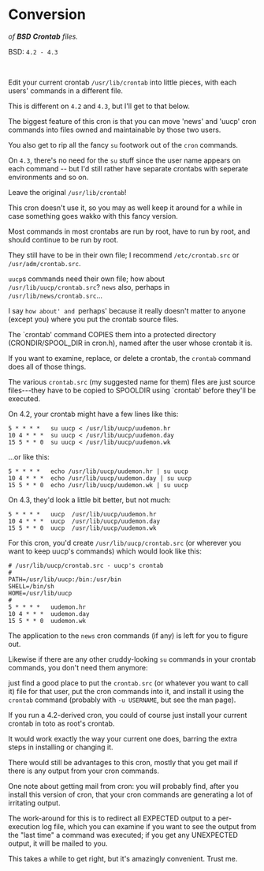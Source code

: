 
# Conversion

*of **BSD** **Crontab** files.*

BSD: `4.2 - 4.3`

<br>

Edit your current crontab `/usr/lib/crontab` into little pieces, with each
users' commands in a different file.

This is different on `4.2` and `4.3`, but I'll get to that below.

The biggest feature of this cron is that you can move 'news' and 'uucp' cron commands into files owned and maintainable by those two users.

You also get to rip all the fancy `su` footwork out of the `cron` commands.

On `4.3`, there's no need for the `su` stuff since the user name appears on each command -- but I'd still rather have separate crontabs with seperate environments and so on.

Leave the original `/usr/lib/crontab`!

This cron doesn't use it, so you may as well keep it around for a while in case something goes wakko with this fancy version.

Most commands in most crontabs are run by root, have to run by root, and
should continue to be run by root.

They still have to be in their own file; I recommend `/etc/crontab.src` or `/usr/adm/crontab.src`.

`uucp`s commands need their own file; how about `/usr/lib/uucp/crontab.src`?
`news` also, perhaps in `/usr/lib/news/crontab.src`...

I say `how about' and `perhaps' because it really doesn't matter to anyone
(except you) where you put the crontab source files.

The `crontab' command COPIES them into a protected directory (CRONDIR/SPOOL_DIR in cron.h), named after the user whose crontab it is.

If you want to examine, replace, or delete a crontab, the `crontab` command does all of those things.

The various `crontab.src` (my suggested name for them) files are just source
files---they have to be copied to SPOOLDIR using `crontab' before they'll be
executed.

On 4.2, your crontab might have a few lines like this:

```src
5 * * * *   su uucp < /usr/lib/uucp/uudemon.hr
10 4 * * *  su uucp < /usr/lib/uucp/uudemon.day
15 5 * * 0  su uucp < /usr/lib/uucp/uudemon.wk
```

...or like this:

```src
5 * * * *   echo /usr/lib/uucp/uudemon.hr | su uucp
10 4 * * *  echo /usr/lib/uucp/uudemon.day | su uucp
15 5 * * 0  echo /usr/lib/uucp/uudemon.wk | su uucp
```

On 4.3, they'd look a little bit better, but not much:

```src
5 * * * *   uucp  /usr/lib/uucp/uudemon.hr
10 4 * * *  uucp  /usr/lib/uucp/uudemon.day
15 5 * * 0  uucp  /usr/lib/uucp/uudemon.wk
```

For this cron, you'd create `/usr/lib/uucp/crontab.src` (or wherever you want
to keep uucp's commands) which would look like this:

```src
# /usr/lib/uucp/crontab.src - uucp's crontab
#
PATH=/usr/lib/uucp:/bin:/usr/bin
SHELL=/bin/sh
HOME=/usr/lib/uucp
#
5 * * * *   uudemon.hr
10 4 * * *  uudemon.day
15 5 * * 0  uudemon.wk
```

The application to the `news` cron commands (if any) is left for you to
figure out.

Likewise if there are any other cruddy-looking `su` commands in your crontab commands, you don't need them anymore:

just find a good place to put the `crontab.src` (or whatever you want to call it) file for that user, put the cron commands into it, and install it using the `crontab` command (probably with `-u USERNAME`, but see the man page).

If you run a 4.2-derived cron, you could of course just install your current
crontab in toto as root's crontab.

It would work exactly the way your current one does, barring the extra steps in installing or changing it.

There would still be advantages to this cron, mostly that you get mail if
there is any output from your cron commands.

One note about getting mail from cron: you will probably find, after you
install this version of cron, that your cron commands are generating a lot
of irritating output.

The work-around for this is to redirect all EXPECTED output to a per-execution log file, which you can examine if you want to see the output from the "last time" a command was executed; if you get any UNEXPECTED output, it will be mailed to you.

This takes a while to get right, but it's amazingly convenient.  Trust me.

